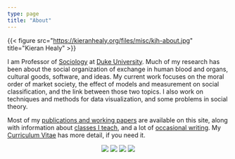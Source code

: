 ```yaml
---
type: page
title: "About"
---
```



{{< figure src="https://kieranhealy.org/files/misc/kjh-about.jpg" title="Kieran Healy" >}}


I am Professor of <a href ="http://sociology.duke.edu">Sociology</a> at [Duke University](http://www.duke.edu). Much of my research has been about the social organization of exchange in human blood and organs, cultural goods, software, and ideas. My current work focuses on the moral order of market society, the effect of models and measurement on social classification, and the link between those two topics. I also work on techniques and methods for data visualization, and some problems in social theory.

Most of my <a href="https://kieranhealy.org/publications/">publications and working papers</a> are available on this site, along with information about <a href="https://kieranhealy.org/teaching/">classes I teach</a>, and a lot of <a href="https://kieranhealy.org/blog/">occasional writing</a>. My <a href="https://kieranhealy.org/vita.pdf">Curriculum Vitae</a> has more detail, if you need it.

<center>
<div class="logo-wrapper">
<a href="mailto:kjhealy@gmail.com" class="iconfont icon-email" title="email"></a>
<a href="https://twitter.com/kjhealy" class="logo" title="Twitter"><img class="icon-svg" src = "/icons/twitter.svg"></a>
<a href="https://mastodon.social/@kjhealy" class="logo" title="Mastodon"><img class="icon-svg" src = "/icons/mastodon.svg"></a>
<a href="https://github.com/kjhealy" class="logo" title="GitHub"><img class="icon-svg" src = "/icons/github.svg"></a>
<a href="https://scholar.google.com/citations?user=YWEuPuIAAAAJ&hl=en" class="logo" title="Google Scholar"><img class="icon-svg" src = "/icons/googlescholar.svg"></a>
<a href="https://kieranhealy.org/index.xml" type="application/rss+xml" class="iconfont icon-rss" title="rss"></a>
</div>
</center>
